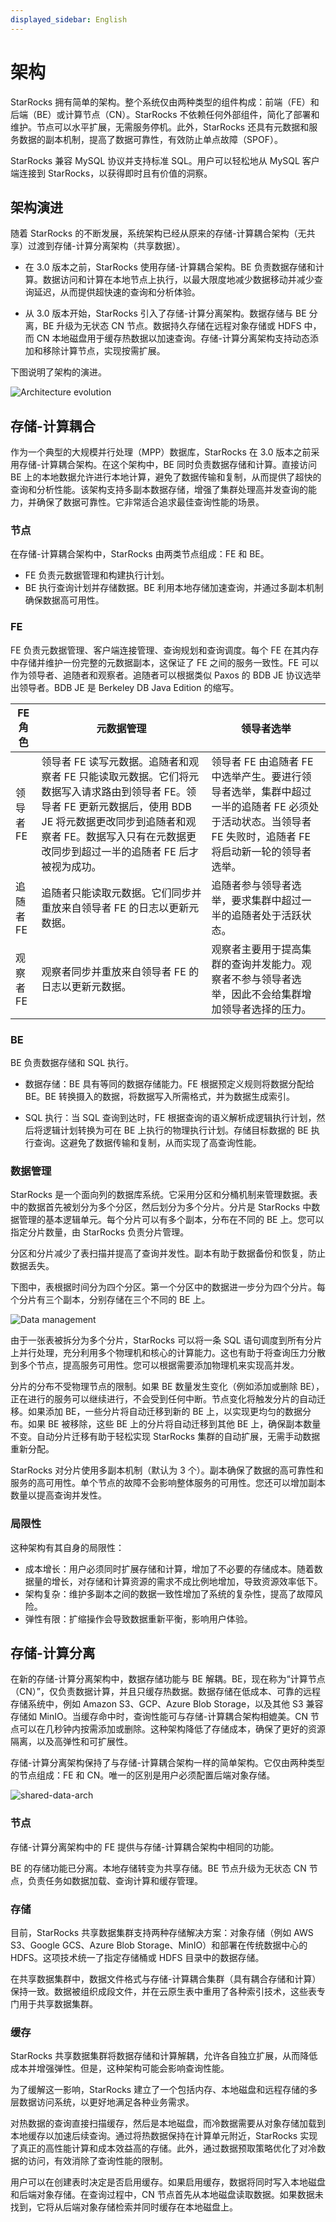 ```yaml
---
displayed_sidebar: English
---
```


# 架构

StarRocks 拥有简单的架构。整个系统仅由两种类型的组件构成：前端（FE）和后端（BE）或计算节点（CN）。StarRocks 不依赖任何外部组件，简化了部署和维护。节点可以水平扩展，无需服务停机。此外，StarRocks 还具有元数据和服务数据的副本机制，提高了数据可靠性，有效防止单点故障（SPOF）。

StarRocks 兼容 MySQL 协议并支持标准 SQL。用户可以轻松地从 MySQL 客户端连接到 StarRocks，以获得即时且有价值的洞察。

## 架构演进

随着 StarRocks 的不断发展，系统架构已经从原来的存储-计算耦合架构（无共享）过渡到存储-计算分离架构（共享数据）。

- 在 3.0 版本之前，StarRocks 使用存储-计算耦合架构。BE 负责数据存储和计算。数据访问和计算在本地节点上执行，以最大限度地减少数据移动并减少查询延迟，从而提供超快速的查询和分析体验。

- 从 3.0 版本开始，StarRocks 引入了存储-计算分离架构。数据存储与 BE 分离，BE 升级为无状态 CN 节点。数据持久存储在远程对象存储或 HDFS 中，而 CN 本地磁盘用于缓存热数据以加速查询。存储-计算分离架构支持动态添加和移除计算节点，实现按需扩展。

下图说明了架构的演进。

![Architecture evolution](../assets/architecture_evolution.png)

## 存储-计算耦合

作为一个典型的大规模并行处理（MPP）数据库，StarRocks 在 3.0 版本之前采用存储-计算耦合架构。在这个架构中，BE 同时负责数据存储和计算。直接访问 BE 上的本地数据允许进行本地计算，避免了数据传输和复制，从而提供了超快的查询和分析性能。该架构支持多副本数据存储，增强了集群处理高并发查询的能力，并确保了数据可靠性。它非常适合追求最佳查询性能的场景。

### 节点

在存储-计算耦合架构中，StarRocks 由两类节点组成：FE 和 BE。

- FE 负责元数据管理和构建执行计划。
- BE 执行查询计划并存储数据。BE 利用本地存储加速查询，并通过多副本机制确保数据高可用性。

### FE

FE 负责元数据管理、客户端连接管理、查询规划和查询调度。每个 FE 在其内存中存储并维护一份完整的元数据副本，这保证了 FE 之间的服务一致性。FE 可以作为领导者、追随者和观察者。追随者可以根据类似 Paxos 的 BDB JE 协议选举出领导者。BDB JE 是 Berkeley DB Java Edition 的缩写。

|**FE 角色**|**元数据管理**|**领导者选举**|
|---|---|---|
|领导者 FE|领导者 FE 读写元数据。追随者和观察者 FE 只能读取元数据。它们将元数据写入请求路由到领导者 FE。领导者 FE 更新元数据后，使用 BDB JE 将元数据更改同步到追随者和观察者 FE。数据写入只有在元数据更改同步到超过一半的追随者 FE 后才被视为成功。|领导者 FE 由追随者 FE 中选举产生。要进行领导者选举，集群中超过一半的追随者 FE 必须处于活动状态。当领导者 FE 失败时，追随者 FE 将启动新一轮的领导者选举。|
|追随者 FE|追随者只能读取元数据。它们同步并重放来自领导者 FE 的日志以更新元数据。|追随者参与领导者选举，要求集群中超过一半的追随者处于活跃状态。|
|观察者 FE|观察者同步并重放来自领导者 FE 的日志以更新元数据。|观察者主要用于提高集群的查询并发能力。观察者不参与领导者选举，因此不会给集群增加领导者选择的压力。|

### BE

BE 负责数据存储和 SQL 执行。

- 数据存储：BE 具有等同的数据存储能力。FE 根据预定义规则将数据分配给 BE。BE 转换摄入的数据，将数据写入所需格式，并为数据生成索引。

- SQL 执行：当 SQL 查询到达时，FE 根据查询的语义解析成逻辑执行计划，然后将逻辑计划转换为可在 BE 上执行的物理执行计划。存储目标数据的 BE 执行查询。这避免了数据传输和复制，从而实现了高查询性能。

### 数据管理

StarRocks 是一个面向列的数据库系统。它采用分区和分桶机制来管理数据。表中的数据首先被划分为多个分区，然后划分为多个分片。分片是 StarRocks 中数据管理的基本逻辑单元。每个分片可以有多个副本，分布在不同的 BE 上。您可以指定分片数量，由 StarRocks 负责分片管理。

分区和分片减少了表扫描并提高了查询并发性。副本有助于数据备份和恢复，防止数据丢失。

下图中，表根据时间分为四个分区。第一个分区中的数据进一步分为四个分片。每个分片有三个副本，分别存储在三个不同的 BE 上。

![Data management](../assets/data_manage.png)

由于一张表被拆分为多个分片，StarRocks 可以将一条 SQL 语句调度到所有分片上并行处理，充分利用多个物理机和核心的计算能力。这也有助于将查询压力分散到多个节点，提高服务可用性。您可以根据需要添加物理机来实现高并发。

分片的分布不受物理节点的限制。如果 BE 数量发生变化（例如添加或删除 BE），正在进行的服务可以继续进行，不会受到任何中断。节点变化将触发分片的自动迁移。如果添加 BE，一些分片将自动迁移到新的 BE 上，以实现更均匀的数据分布。如果 BE 被移除，这些 BE 上的分片将自动迁移到其他 BE 上，确保副本数量不变。自动分片迁移有助于轻松实现 StarRocks 集群的自动扩展，无需手动数据重新分配。

StarRocks 对分片使用多副本机制（默认为 3 个）。副本确保了数据的高可靠性和服务的高可用性。单个节点的故障不会影响整体服务的可用性。您还可以增加副本数量以提高查询并发性。

### 局限性

这种架构有其自身的局限性：

- 成本增长：用户必须同时扩展存储和计算，增加了不必要的存储成本。随着数据量的增长，对存储和计算资源的需求不成比例地增加，导致资源效率低下。
- 架构复杂：维护多副本之间的数据一致性增加了系统的复杂性，提高了故障风险。
- 弹性有限：扩缩操作会导致数据重新平衡，影响用户体验。

## 存储-计算分离

在新的存储-计算分离架构中，数据存储功能与 BE 解耦。BE，现在称为“计算节点（CN）”，仅负责数据计算，并且只缓存热数据。数据存储在低成本、可靠的远程存储系统中，例如 Amazon S3、GCP、Azure Blob Storage，以及其他 S3 兼容存储如 MinIO。当缓存命中时，查询性能可与存储-计算耦合架构相媲美。CN 节点可以在几秒钟内按需添加或删除。这种架构降低了存储成本，确保了更好的资源隔离，以及高弹性和可扩展性。

存储-计算分离架构保持了与存储-计算耦合架构一样的简单架构。它仅由两种类型的节点组成：FE 和 CN。唯一的区别是用户必须配置后端对象存储。

![shared-data-arch](../assets/architecture_shared_data.png)

### 节点

存储-计算分离架构中的 FE 提供与存储-计算耦合架构中相同的功能。

BE 的存储功能已分离。本地存储转变为共享存储。BE 节点升级为无状态 CN 节点，负责任务如数据加载、查询计算和缓存管理。

### 存储

目前，StarRocks 共享数据集群支持两种存储解决方案：对象存储（例如 AWS S3、Google GCS、Azure Blob Storage、MinIO）和部署在传统数据中心的 HDFS。这项技术统一了指定存储桶或 HDFS 目录中的数据存储。

在共享数据集群中，数据文件格式与存储-计算耦合集群（具有耦合存储和计算）保持一致。数据被组织成段文件，并在云原生表中重用了各种索引技术，这些表专门用于共享数据集群。

### 缓存

StarRocks 共享数据集群将数据存储和计算解耦，允许各自独立扩展，从而降低成本并增强弹性。但是，这种架构可能会影响查询性能。

为了缓解这一影响，StarRocks 建立了一个包括内存、本地磁盘和远程存储的多层数据访问系统，以更好地满足各种业务需求。

对热数据的查询直接扫描缓存，然后是本地磁盘，而冷数据需要从对象存储加载到本地缓存以加速后续查询。通过将热数据保持在计算单元附近，StarRocks 实现了真正的高性能计算和成本效益高的存储。此外，通过数据预取策略优化了对冷数据的访问，有效消除了查询性能的限制。

用户可以在创建表时决定是否启用缓存。如果启用缓存，数据将同时写入本地磁盘和后端对象存储。在查询过程中，CN 节点首先从本地磁盘读取数据。如果数据未找到，它将从后端对象存储检索并同时缓存在本地磁盘上。